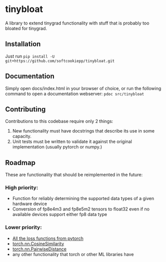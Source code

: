 # tinybloat
A library to extend tinygrad functionality with stuff that is probably too bloated for tinygrad.

## Installation
Just run `pip install -U git+https://github.com/softcookiepp/tinybloat.git`

## Documentation
Simply open docs/index.html in your browser of choice, or run the following command to open a documentation webserver:
`pdoc src/tinybloat`

## Contributing
Contributions to this codebase require only 2 things:
1) New functionality must have docstrings that describe its use in some capacity.
2) Unit tests must be written to validate it against the original implementation (usually pytorch or numpy.)

## Roadmap
These are functionality that should be reimplemented in the future:
### High priority:
- Function for reliably determining the supported data types of a given hardware device
- Conversion of fp8e4m3 and fp8e5m2 tensors to float32 even if no available devices support either fp8 data type
### Lower priority:
- [All the loss functions from pytorch](https://docs.pytorch.org/docs/stable/nn.html#loss-functions)
- [torch.nn.CosineSimilarity](https://docs.pytorch.org/docs/stable/generated/torch.nn.CosineSimilarity.html#torch.nn.CosineSimilarity)
- [torch.nn.PairwiseDistance](https://docs.pytorch.org/docs/stable/generated/torch.nn.PairwiseDistance.html#torch.nn.PairwiseDistance)
- any other functionality that torch or other ML libraries have
